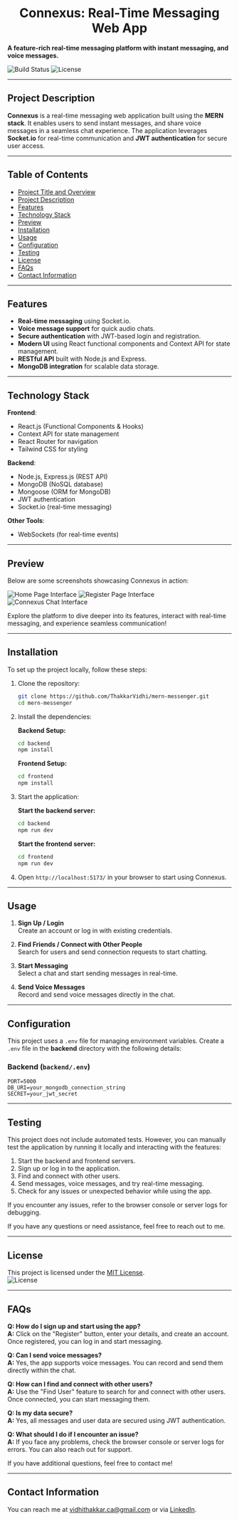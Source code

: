 # <h1 align="center">Connexus: Real-Time Messaging Web App</h1>

**A feature-rich real-time messaging platform with instant messaging, and voice messages.**  

![Build Status](https://img.shields.io/badge/build-passing-brightgreen) ![License](https://img.shields.io/badge/license-MIT-blue)

---

## Project Description

**Connexus** is a real-time messaging web application built using the **MERN stack**. It enables users to send instant messages, and share voice messages in a seamless chat experience. The application leverages **Socket.io** for real-time communication and **JWT authentication** for secure user access.

---

## Table of Contents
- [Project Title and Overview](#project-title-and-overview)
- [Project Description](#project-description)
- [Features](#features)
- [Technology Stack](#technology-stack)
- [Preview](#preview)
- [Installation](#installation)
- [Usage](#usage)
- [Configuration](#configuration)
- [Testing](#testing)
- [License](#license)
- [FAQs](#faqs)
- [Contact Information](#contact-information)

---

## Features

- **Real-time messaging** using Socket.io.
- **Voice message support** for quick audio chats.
- **Secure authentication** with JWT-based login and registration.
- **Modern UI** using React functional components and Context API for state management.
- **RESTful API** built with Node.js and Express.
- **MongoDB integration** for scalable data storage.

---

## Technology Stack

**Frontend**:
- React.js (Functional Components & Hooks)
- Context API for state management
- React Router for navigation
- Tailwind CSS for styling

**Backend**:
- Node.js, Express.js (REST API)
- MongoDB (NoSQL database)
- Mongoose (ORM for MongoDB)
- JWT authentication
- Socket.io (real-time messaging)

**Other Tools**:
- WebSockets (for real-time events)

---

## Preview

Below are some screenshots showcasing Connexus in action:

![Home Page Interface](./frontend/src/assets/home-ui.png)
![Register Page Interface](./frontend/src/assets/register-ui.png)
![Connexus Chat Interface](./frontend/src/assets/chat-ui.png)

Explore the platform to dive deeper into its features, interact with real-time messaging, and experience seamless communication!

---

## Installation

To set up the project locally, follow these steps:

1. Clone the repository:
    ```bash
    git clone https://github.com/ThakkarVidhi/mern-messenger.git
    cd mern-messenger
    ```

2. Install the dependencies:

    **Backend Setup:**
    ```bash
    cd backend
    npm install
    ```

    **Frontend Setup:**
    ```bash
    cd frontend
    npm install
    ```

3. Start the application:

    **Start the backend server:**
    ```bash
    cd backend
    npm run dev
    ```

    **Start the frontend server:**
    ```bash
    cd frontend
    npm run dev
    ```

4. Open `http://localhost:5173/` in your browser to start using Connexus.

---

## Usage

1. **Sign Up / Login**  
   Create an account or log in with existing credentials.

2. **Find Friends / Connect with Other People**   
    Search for users and send connection requests to start chatting.

3. **Start Messaging**  
   Select a chat and start sending messages in real-time.

4. **Send Voice Messages**  
   Record and send voice messages directly in the chat.

---

## Configuration

This project uses a `.env` file for managing environment variables. Create a `.env` file in the **backend** directory with the following details:

### Backend (`backend/.env`)

```env
PORT=5000
DB_URI=your_mongodb_connection_string
SECRET=your_jwt_secret
```

---

## Testing

This project does not include automated tests. However, you can manually test the application by running it locally and interacting with the features:

1. Start the backend and frontend servers.
2. Sign up or log in to the application.
3. Find and connect with other users.
4. Send messages, voice messages, and try real-time messaging.
5. Check for any issues or unexpected behavior while using the app.

If you encounter any issues, refer to the browser console or server logs for debugging.

If you have any questions or need assistance, feel free to reach out to me.

---

## License

This project is licensed under the [MIT License](LICENSE).  
![License](https://img.shields.io/badge/license-MIT-blue)

---

## FAQs

**Q: How do I sign up and start using the app?**  
**A:** Click on the "Register" button, enter your details, and create an account. Once registered, you can log in and start messaging.

**Q: Can I send voice messages?**  
**A:** Yes, the app supports voice messages. You can record and send them directly within the chat.

**Q: How can I find and connect with other users?**  
**A:** Use the "Find User" feature to search for and connect with other users. Once connected, you can start messaging them.

**Q: Is my data secure?**  
**A:** Yes, all messages and user data are secured using JWT authentication.

**Q: What should I do if I encounter an issue?**  
**A:** If you face any problems, check the browser console or server logs for errors. You can also reach out for support.

If you have additional questions, feel free to contact me!

---

## Contact Information

You can reach me at [vidhithakkar.ca@gmail.com](mailto:vidhithakkar.ca@gmail.com) or via [LinkedIn](https://www.linkedin.com/in/vidhi-thakkar-0b509724a/).